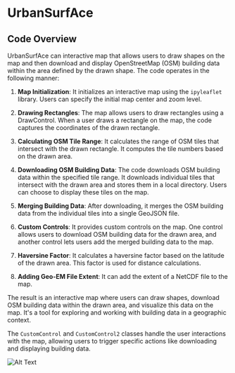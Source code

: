# UrbanSurfAce

## Code Overview

UrbanSurfAce can interactive map that allows users to draw shapes on the map and then download and display OpenStreetMap (OSM) building data within the area defined by the drawn shape. The code operates in the following manner:

1. **Map Initialization**: It initializes an interactive map using the `ipyleaflet` library. Users can specify the initial map center and zoom level.

2. **Drawing Rectangles**: The map allows users to draw rectangles using a DrawControl. When a user draws a rectangle on the map, the code captures the coordinates of the drawn rectangle.

3. **Calculating OSM Tile Range**: It calculates the range of OSM tiles that intersect with the drawn rectangle. It computes the tile numbers based on the drawn area.

4. **Downloading OSM Building Data**: The code downloads OSM building data within the specified tile range. It downloads individual tiles that intersect with the drawn area and stores them in a local directory. Users can choose to display these tiles on the map.

5. **Merging Building Data**: After downloading, it merges the OSM building data from the individual tiles into a single GeoJSON file.

6. **Custom Controls**: It provides custom controls on the map. One control allows users to download OSM building data for the drawn area, and another control lets users add the merged building data to the map.

7. **Haversine Factor**: It calculates a haversine factor based on the latitude of the drawn area. This factor is used for distance calculations.

8. **Adding Geo-EM File Extent**: It can add the extent of a NetCDF file to the map.

The result is an interactive map where users can draw shapes, download OSM building data within the drawn area, and visualize this data on the map. It's a tool for exploring and working with building data in a geographic context.

The `CustomControl` and `CustomControl2` classes handle the user interactions with the map, allowing users to trigger specific actions like downloading and displaying building data.

![Alt Text](https://github.com/jacobogabeiraspenas/UrbanSurfAce/blob/main/.various/UrbanSurfAce_example.gif?raw=true)
